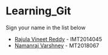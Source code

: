 # Learning_Git

Sign your name in the list below

- [Rajula Vineet Reddy](http://github.com/rajula96reddy/) - IMT2014045
- [Namanraj Varshney](https://github.com/raj-naman/) - MT2018067
